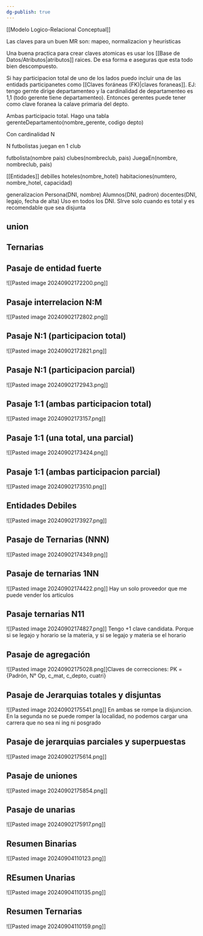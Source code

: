 ```yaml
---
dg-publish: true
---
```

[[Modelo Logico-Relacional Conceptual]]

Las claves para un buen MR son: mapeo, normalizacion y heurísticas

Una buena practica para crear claves atomicas es usar los [[Base de Datos/Atributos|atributos]] raices. De esa forma e aseguras que esta todo bien descompuesto.

Si hay participacion total de uno de los lados puedo incluir una de las entidads participanetes como [[Claves foráneas (FK)|claves foraneas]].
EJ: tengo gernte dirige departamenteo y la cardinalidad de departamenteo es 1,1 (todo gerente tiene departamenteo). Entonces gerentes puede tener como clave foranea la calave primaria del depto.

Ambas participacio total. Hago una tabla gerenteDepartamento(nombre_gerente, codigo depto)

Con cardinalidad N 

N futbolistas juegan en 1 club 

futbolista(nombre pais)
clubes(nombreclub, pais)
JuegaEn(nombre, nombreclub, pais)

[[Entidades]] debilles
hoteles(nombre_hotel)
habitaciones(numtero, nombre_hotel, capacidad)


generalizacion 
Persona(DNI, nombre)
Alumnos(DNI, padron)
docentes(DNI, legajo, fecha de alta)
Uso en todos los DNI. 
SIrve solo cuando es total y es recomendable que sea disjunta

## union

## Ternarias


## Pasaje de entidad fuerte
![[Pasted image 20240902172200.png]]
## Pasaje interrelacion N:M
![[Pasted image 20240902172802.png]]

## Pasaje N:1 (participacion total)
![[Pasted image 20240902172821.png]]

## Pasaje N:1 (participacion parcial)
![[Pasted image 20240902172943.png]]

## Pasaje 1:1 (ambas participacion total)
![[Pasted image 20240902173157.png]]
## Pasaje 1:1 (una total, una parcial)
![[Pasted image 20240902173424.png]]
## Pasaje 1:1 (ambas participacion parcial)
![[Pasted image 20240902173510.png]]

## Entidades Debiles
![[Pasted image 20240902173927.png]]

## Pasaje de Ternarias (NNN)
![[Pasted image 20240902174349.png]]

## Pasaje de ternarias 1NN
![[Pasted image 20240902174422.png]]
Hay un solo proveedor que me puede vender los articulos


## Pasaje ternarias N11
![[Pasted image 20240902174827.png]]
Tengo +1 clave candidata. Porque si se legajo y horario se la materia, y si se legajo y materia se el horario

## Pasaje de agregación
![[Pasted image 20240902175028.png]]Claves de correcciones: PK = {Padrón, N° Op, c_mat, c_depto, cuatri}


## Pasaje de Jerarquias totales y disjuntas
![[Pasted image 20240902175541.png]]
En ambas se rompe la disjuncion. En la segunda no se puede romper la localidad, no podemos cargar una carrera que no sea ni ing ni posgrado
## Pasaje de jerarquias parciales y superpuestas
![[Pasted image 20240902175614.png]]


## Pasaje de uniones 
![[Pasted image 20240902175854.png]]


## Pasaje de unarias
![[Pasted image 20240902175917.png]]

## Resumen Binarias 
![[Pasted image 20240904110123.png]]
## REsumen Unarias
![[Pasted image 20240904110135.png]]

## Resumen Ternarias 
![[Pasted image 20240904110159.png]]